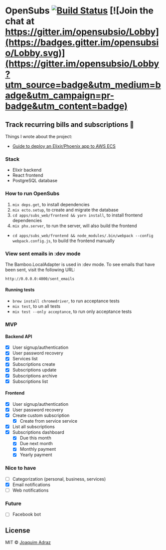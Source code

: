 # OpenSubs [![Build Status](https://travis-ci.org/joaquimadraz/opensubs.io.svg?branch=master)](https://travis-ci.org/joaquimadraz/opensubs.io) [![Join the chat at https://gitter.im/opensubsio/Lobby](https://badges.gitter.im/opensubsio/Lobby.svg)](https://gitter.im/opensubsio/Lobby?utm_source=badge&utm_medium=badge&utm_campaign=pr-badge&utm_content=badge)
## Track recurring bills and subscriptions :money_with_wings:

Things I wrote about the project:
- [Guide to deploy an Elixir/Phoenix app to AWS ECS](https://joaquimadraz.com/guide-to-deploy-an-elixir-phoenix-app-to-aws-ecs)

### Stack
- Elixir backend
- React frontend
- PostgreSQL database

### How to run OpenSubs
1. `mix deps.get`, to install dependencies
2. `mix ecto.setup`, to create and migrate the database
3. `cd apps/subs_web/frontend && yarn install`, to install frontend dependencies
3. `mix phx.server`, to run the server, will also build the frontend

- `cd apps/subs_web/frontend && node_modules/.bin/webpack --config webpack.config.js`, to build the frontend manually

### View sent emails in :dev mode

The Bamboo.LocalAdapter is used in :dev mode. To see emails that have been sent, visit the following URL:

`http://0.0.0.0:4000/sent_emails`

#### Running tests
- `brew install chromedriver`, to run acceptance tests
- `mix test`, to un all tests
- `mix test --only acceptance`, to run only acceptance tests

### MVP
#### Backend API
- [x] User signup/authentication
- [x] User password recovery
- [x] Services list
- [x] Subscriptions create
- [x] Subscriptions update
- [x] Subscriptions archive
- [x] Subscriptions list

#### Frontend
- [x] User signup/authentication
- [x] User password recovery
- [x] Create custom subscription
  - [x] Create from service service
- [x] List all subscriptions
- [x] Subscriptions dashboard
  - [x] Due this month
  - [x] Due next month
  - [x] Monthly payment
  - [x] Yearly payment

### Nice to have
- [ ] Categorization (personal, business, services)
- [x] Email notifications
- [ ] Web notifications

### Future
- [ ] Facebook bot

## License
MIT © [Joaquim Adraz](http://joaquimadraz.com)
